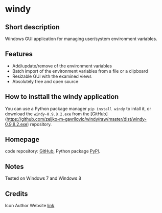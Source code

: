 # windy 

## Short description

Windows GUI application for managing user/system environment variables.

## Features

* Add/update/remove of the environment variables
* Batch import of the environment variables from a file or a clipboard
* Resizable GUI with the examined views
* Absolutely free and open source

## How to insttall the windy application
You can use a Python package manager `pip install windy` to intall it, or download the `windy-0.9.8.2.exe` from the [GitHub] (https://github.com/zeljko-m-gavrilovic/windy/raw/master/dist/windy-0.9.8.2.exe) repository.

## Homepage

code repository: [GitHub](https://github.com/zeljko-m-gavrilovic/windy),
Python package [PyPI](https://pypi.python.org/pypi/windy).

## Notes

Tested on Windows 7 and Windows 8

## Credits

Icon Author Website [link](http://www.iconsmind.com)
